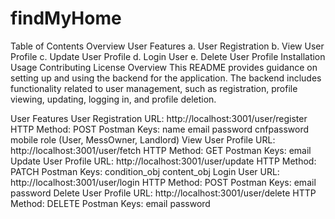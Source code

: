 # findMyHome

Table of Contents
Overview
User Features
a. User Registration
b. View User Profile
c. Update User Profile
d. Login User
e. Delete User Profile
Installation
Usage
Contributing
License
Overview
This README provides guidance on setting up and using the backend for the application. The backend includes functionality related to user management, such as registration, profile viewing, updating, logging in, and profile deletion.

User Features
User Registration
URL: http://localhost:3001/user/register
HTTP Method: POST
Postman Keys:
name
email
password
cnfpassword
mobile
role (User, MessOwner, Landlord)
View User Profile
URL: http://localhost:3001/user/fetch
HTTP Method: GET
Postman Keys:
email
Update User Profile
URL: http://localhost:3001/user/update
HTTP Method: PATCH
Postman Keys:
condition_obj
content_obj
Login User
URL: http://localhost:3001/user/login
HTTP Method: POST
Postman Keys:
email
password
Delete User Profile
URL: http://localhost:3001/user/delete
HTTP Method: DELETE
Postman Keys:
email
password

